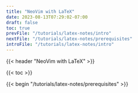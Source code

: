 ```yaml
---
title: "NeoVim with LaTeX"
date: 2023-08-13T07:29:02-07:00
draft: false
toc: true
prevFile: "/tutorials/latex-notes/intro"
nextFile: "/tutorials/latex-notes/prerequisites"
introFile: "/tutorials/latex-notes/intro"
---
```


{{< header "NeoVim with LaTeX" >}}

{{< toc >}}

{{< begin "/tutorials/latex-notes/prerequisites" >}}
